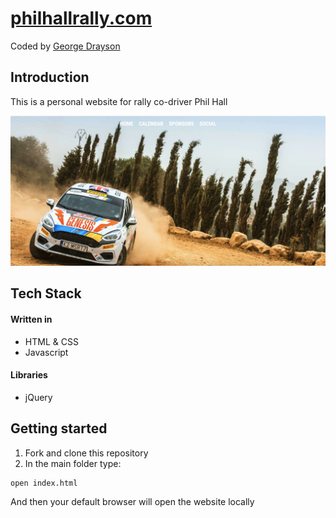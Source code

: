 # [philhallrally.com](philhallrally.herokuapp.com)
Coded by [George Drayson](https://github.com/GeorgeDrayson)

## Introduction
This is a personal website for rally co-driver Phil Hall

![Homepage screenshot](screenshot-home.jpg)

## Tech Stack

#### Written in
* HTML & CSS
* Javascript

#### Libraries
* jQuery

## Getting started

1. Fork and clone this repository
2. In the main folder type:
  ```
  open index.html
  ```
And then your default browser will open the website locally
